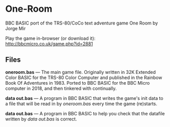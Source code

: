 # One-Room
BBC BASIC port of the TRS-80/CoCo text adventure game One Room by Jorge Mir

Play the game in-browser (or download it): http://bbcmicro.co.uk/game.php?id=2881

## Files
**oneroom.bas** — The main game file. Originally written in 32K Extended Color BASIC for the TRS-80 Color Computer and published in the Rainbow Book Of Adventures in 1983. Ported to BBC BASIC for the BBC Micro computer in 2018, and then tinkered with continually.

**data out.bas** — A program in BBC BASIC that writes the game's init data to a file that will be read in by *oneroom.bas* every time the game (re)starts.

**data out.bas** — A program in BBC BASIC to help you check that the datafile written by *data out.bas* is correct.
